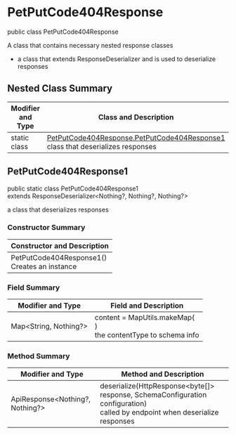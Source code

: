 # PetPutCode404Response

public class PetPutCode404Response

A class that contains necessary nested response classes
- a class that extends ResponseDeserializer and is used to deserialize responses

## Nested Class Summary
| Modifier and Type | Class and Description |
| ----------------- | --------------------- |
| static class | [PetPutCode404Response.PetPutCode404Response1](#petputcode404response1)<br>class that deserializes responses |

## PetPutCode404Response1
public static class PetPutCode404Response1<br>
extends ResponseDeserializer<Nothing?, Nothing?, Nothing?>

a class that deserializes responses

### Constructor Summary
| Constructor and Description |
| --------------------------- |
| PetPutCode404Response1()<br>Creates an instance |

### Field Summary
| Modifier and Type | Field and Description |
| ----------------- | --------------------- |
| Map<String, Nothing?> | content =  MapUtils.makeMap(<br>)<br>the contentType to schema info |

### Method Summary
| Modifier and Type | Method and Description |
| ----------------- | ---------------------- |
| ApiResponse<Nothing?, Nothing?> | deserialize(HttpResponse<byte[]> response, SchemaConfiguration configuration)<br>called by endpoint when deserialize responses |
